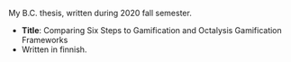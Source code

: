 My B.C. thesis, written during 2020 fall semester.  
- **Title**: Comparing Six Steps to Gamification and Octalysis Gamification Frameworks 
- Written in finnish.
